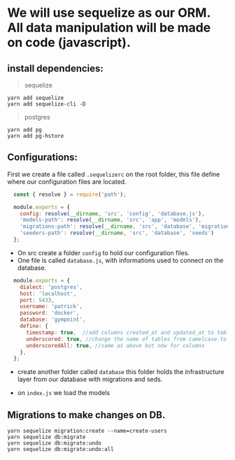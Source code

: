 
# We will use sequelize as our ORM. All data manipulation will be made on code (javascript).

## install dependencies:

  > sequelize

    yarn add sequelize
    yarn add sequelize-cli -D

  > postgres

    yarn add pg
    yarn add pg-hstore


## Configurations:

  First we create a file called `.sequelizerc` on the root folder, this file define where our configuration files are located.

  ``` js
    const { resolve } = require('path');

    module.exports = {
      config: resolve(__dirname, 'src', 'config', 'database.js'),
      'models-path': resolve(__dirname, 'src', 'app', 'models'),
      'migrations-path': resolve(__dirname, 'src', 'database', 'migrations'),
      'seeders-path': resolve(__dirname, 'src', 'database', 'seeds')
    };
  ```

  - On src create a folder `config` to hold our configuration files.
  - One file is called `database.js`, with informations used to connect on the database.

  ``` js
    module.exports = {
      dialect: 'postgres',
      host: 'localhost',
      port: 5433,
      username: 'patrick',
      password: 'docker',
      database: 'gympoint',
      define: {
        timestamp: true,  //add columns created_at and updated_at to tables
        underscored: true, //change the name of tables from camelcase to underscore
        underscoredAll: true, //same as above but now for columns
      },
    };

  ```

  - create another folder called `database` this folder holds the infrastructure layer from our database with migrations and seds.

  - on `index.js` we load the models





## Migrations to make changes on DB.

  ```
  yarn sequelize migration:create --name=create-users
  yarn sequelize db:migrate
  yarn sequelize db:migrate:undo
  yarn sequelize db:migrate:undo:all
  ```
